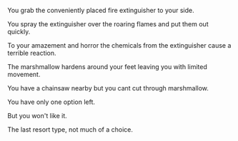 You grab the conveniently placed fire extinguisher to your side.You spray the extinguisher over the roaring flames and put them out quickly.To your amazement and horror the chemicals from the extinguisher cause a terrible reaction.The marshmallow hardens around your feet leaving you with limited movement.You have a chainsaw nearby but you cant cut through marshmallow.You have only one option left.But you won't like it. The last resort type, not much of a choice.